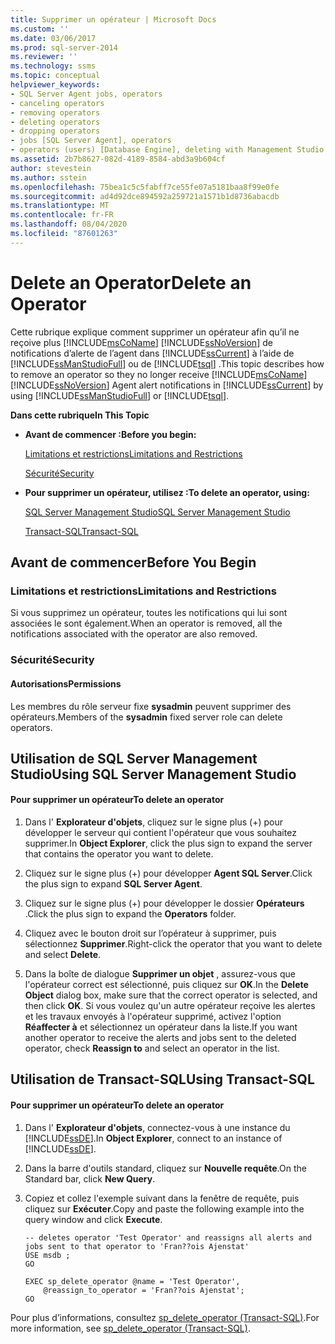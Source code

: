 ```yaml
---
title: Supprimer un opérateur | Microsoft Docs
ms.custom: ''
ms.date: 03/06/2017
ms.prod: sql-server-2014
ms.reviewer: ''
ms.technology: ssms
ms.topic: conceptual
helpviewer_keywords:
- SQL Server Agent jobs, operators
- canceling operators
- removing operators
- deleting operators
- dropping operators
- jobs [SQL Server Agent], operators
- operators (users) [Database Engine], deleting with Management Studio
ms.assetid: 2b7b8627-082d-4189-8584-abd3a9b604cf
author: stevestein
ms.author: sstein
ms.openlocfilehash: 75bea1c5c5fabff7ce55fe07a5181baa8f99e0fe
ms.sourcegitcommit: ad4d92dce894592a259721a1571b1d8736abacdb
ms.translationtype: MT
ms.contentlocale: fr-FR
ms.lasthandoff: 08/04/2020
ms.locfileid: "87601263"
---
```

# <a name="delete-an-operator"></a><span data-ttu-id="ed2cb-102">Delete an Operator</span><span class="sxs-lookup"><span data-stu-id="ed2cb-102">Delete an Operator</span></span>
  <span data-ttu-id="ed2cb-103">Cette rubrique explique comment supprimer un opérateur afin qu’il ne reçoive plus [!INCLUDE[msCoName](../../includes/msconame-md.md)] [!INCLUDE[ssNoVersion](../../includes/ssnoversion-md.md)] de notifications d’alerte de l’agent dans [!INCLUDE[ssCurrent](../../includes/sscurrent-md.md)] à l’aide de [!INCLUDE[ssManStudioFull](../../includes/ssmanstudiofull-md.md)] ou de [!INCLUDE[tsql](../../includes/tsql-md.md)] .</span><span class="sxs-lookup"><span data-stu-id="ed2cb-103">This topic describes how to remove an operator so they no longer receive [!INCLUDE[msCoName](../../includes/msconame-md.md)] [!INCLUDE[ssNoVersion](../../includes/ssnoversion-md.md)] Agent alert notifications in [!INCLUDE[ssCurrent](../../includes/sscurrent-md.md)] by using [!INCLUDE[ssManStudioFull](../../includes/ssmanstudiofull-md.md)] or [!INCLUDE[tsql](../../includes/tsql-md.md)].</span></span>  
  
 <span data-ttu-id="ed2cb-104">**Dans cette rubrique**</span><span class="sxs-lookup"><span data-stu-id="ed2cb-104">**In This Topic**</span></span>  
  
-   <span data-ttu-id="ed2cb-105">**Avant de commencer :**</span><span class="sxs-lookup"><span data-stu-id="ed2cb-105">**Before you begin:**</span></span>  
  
     [<span data-ttu-id="ed2cb-106">Limitations et restrictions</span><span class="sxs-lookup"><span data-stu-id="ed2cb-106">Limitations and Restrictions</span></span>](#Restrictions)  
  
     [<span data-ttu-id="ed2cb-107">Sécurité</span><span class="sxs-lookup"><span data-stu-id="ed2cb-107">Security</span></span>](#Security)  
  
-   <span data-ttu-id="ed2cb-108">**Pour supprimer un opérateur, utilisez :**</span><span class="sxs-lookup"><span data-stu-id="ed2cb-108">**To delete an operator, using:**</span></span>  
  
     [<span data-ttu-id="ed2cb-109">SQL Server Management Studio</span><span class="sxs-lookup"><span data-stu-id="ed2cb-109">SQL Server Management Studio</span></span>](#SSMSProcedure)  
  
     [<span data-ttu-id="ed2cb-110">Transact-SQL</span><span class="sxs-lookup"><span data-stu-id="ed2cb-110">Transact-SQL</span></span>](#TsqlProcedure)  
  
##  <a name="before-you-begin"></a><a name="BeforeYouBegin"></a> <span data-ttu-id="ed2cb-111">Avant de commencer</span><span class="sxs-lookup"><span data-stu-id="ed2cb-111">Before You Begin</span></span>  
  
###  <a name="limitations-and-restrictions"></a><a name="Restrictions"></a> <span data-ttu-id="ed2cb-112">Limitations et restrictions</span><span class="sxs-lookup"><span data-stu-id="ed2cb-112">Limitations and Restrictions</span></span>  
 <span data-ttu-id="ed2cb-113">Si vous supprimez un opérateur, toutes les notifications qui lui sont associées le sont également.</span><span class="sxs-lookup"><span data-stu-id="ed2cb-113">When an operator is removed, all the notifications associated with the operator are also removed.</span></span>  
  
###  <a name="security"></a><a name="Security"></a> <span data-ttu-id="ed2cb-114">Sécurité</span><span class="sxs-lookup"><span data-stu-id="ed2cb-114">Security</span></span>  
  
####  <a name="permissions"></a><a name="Permissions"></a> <span data-ttu-id="ed2cb-115">Autorisations</span><span class="sxs-lookup"><span data-stu-id="ed2cb-115">Permissions</span></span>  
 <span data-ttu-id="ed2cb-116">Les membres du rôle serveur fixe **sysadmin** peuvent supprimer des opérateurs.</span><span class="sxs-lookup"><span data-stu-id="ed2cb-116">Members of the **sysadmin** fixed server role can delete operators.</span></span>  
  
##  <a name="using-sql-server-management-studio"></a><a name="SSMSProcedure"></a> <span data-ttu-id="ed2cb-117">Utilisation de SQL Server Management Studio</span><span class="sxs-lookup"><span data-stu-id="ed2cb-117">Using SQL Server Management Studio</span></span>  
  
#### <a name="to-delete-an-operator"></a><span data-ttu-id="ed2cb-118">Pour supprimer un opérateur</span><span class="sxs-lookup"><span data-stu-id="ed2cb-118">To delete an operator</span></span>  
  
1.  <span data-ttu-id="ed2cb-119">Dans l' **Explorateur d'objets**, cliquez sur le signe plus (+) pour développer le serveur qui contient l'opérateur que vous souhaitez supprimer.</span><span class="sxs-lookup"><span data-stu-id="ed2cb-119">In **Object Explorer**, click the plus sign to expand the server that contains the operator you want to delete.</span></span>  
  
2.  <span data-ttu-id="ed2cb-120">Cliquez sur le signe plus (+) pour développer **Agent SQL Server**.</span><span class="sxs-lookup"><span data-stu-id="ed2cb-120">Click the plus sign to expand **SQL Server Agent**.</span></span>  
  
3.  <span data-ttu-id="ed2cb-121">Cliquez sur le signe plus (+) pour développer le dossier **Opérateurs** .</span><span class="sxs-lookup"><span data-stu-id="ed2cb-121">Click the plus sign to expand the **Operators** folder.</span></span>  
  
4.  <span data-ttu-id="ed2cb-122">Cliquez avec le bouton droit sur l’opérateur à supprimer, puis sélectionnez **Supprimer**.</span><span class="sxs-lookup"><span data-stu-id="ed2cb-122">Right-click the operator that you want to delete and select **Delete**.</span></span>  
  
5.  <span data-ttu-id="ed2cb-123">Dans la boîte de dialogue **Supprimer un objet** , assurez-vous que l'opérateur correct est sélectionné, puis cliquez sur **OK**.</span><span class="sxs-lookup"><span data-stu-id="ed2cb-123">In the **Delete Object** dialog box, make sure that the correct operator is selected, and then click **OK**.</span></span> <span data-ttu-id="ed2cb-124">Si vous voulez qu'un autre opérateur reçoive les alertes et les travaux envoyés à l'opérateur supprimé, activez l'option **Réaffecter à** et sélectionnez un opérateur dans la liste.</span><span class="sxs-lookup"><span data-stu-id="ed2cb-124">If you want another operator to receive the alerts and jobs sent to the deleted operator, check **Reassign to** and select an operator in the list.</span></span>  
  
##  <a name="using-transact-sql"></a><a name="TsqlProcedure"></a> <span data-ttu-id="ed2cb-125">Utilisation de Transact-SQL</span><span class="sxs-lookup"><span data-stu-id="ed2cb-125">Using Transact-SQL</span></span>  
  
#### <a name="to-delete-an-operator"></a><span data-ttu-id="ed2cb-126">Pour supprimer un opérateur</span><span class="sxs-lookup"><span data-stu-id="ed2cb-126">To delete an operator</span></span>  
  
1.  <span data-ttu-id="ed2cb-127">Dans l' **Explorateur d'objets**, connectez-vous à une instance du [!INCLUDE[ssDE](../../includes/ssde-md.md)].</span><span class="sxs-lookup"><span data-stu-id="ed2cb-127">In **Object Explorer**, connect to an instance of [!INCLUDE[ssDE](../../includes/ssde-md.md)].</span></span>  
  
2.  <span data-ttu-id="ed2cb-128">Dans la barre d'outils standard, cliquez sur **Nouvelle requête**.</span><span class="sxs-lookup"><span data-stu-id="ed2cb-128">On the Standard bar, click **New Query**.</span></span>  
  
3.  <span data-ttu-id="ed2cb-129">Copiez et collez l'exemple suivant dans la fenêtre de requête, puis cliquez sur **Exécuter**.</span><span class="sxs-lookup"><span data-stu-id="ed2cb-129">Copy and paste the following example into the query window and click **Execute**.</span></span>  
  
    ```  
    -- deletes operator 'Test Operator' and reassigns all alerts and jobs sent to that operator to 'Fran??ois Ajenstat'  
    USE msdb ;  
    GO  
  
    EXEC sp_delete_operator @name = 'Test Operator',  
        @reassign_to_operator = 'Fran??ois Ajenstat';  
    GO  
    ```  
  
 <span data-ttu-id="ed2cb-130">Pour plus d’informations, consultez [sp_delete_operator &#40;Transact-SQL&#41;](/sql/relational-databases/system-stored-procedures/sp-delete-operator-transact-sql).</span><span class="sxs-lookup"><span data-stu-id="ed2cb-130">For more information, see [sp_delete_operator &#40;Transact-SQL&#41;](/sql/relational-databases/system-stored-procedures/sp-delete-operator-transact-sql).</span></span>  
  
  
